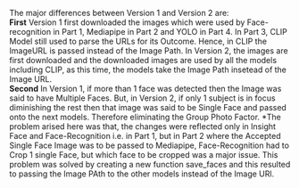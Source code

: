 The major differences between Version 1 and Version 2 are: <br>
**First**
Version 1 first downloaded the images which were used by Face-recognition in Part 1, Mediapipe in Part 2 and YOLO in Part 4. In Part 3, CLIP Model still used to parse the URLs for its Outcome. Hence, in CLIP the ImageURL is passed instead of the Image Path.
In Version 2, the images are first downloaded and the downloaded images are used by all the models including CLIP, as this time, the models take the Image Path insetead of the Image URL. 
<br>
**Second**
In Version 1, if more than 1 face was detected then the Image was said to have Multiple Faces. But, in Version 2, if only 1 subject is in focus diminishing the rest then that image was said to be Single Face and passed onto the next models. Therefore eliminating the Group Photo Factor. *The problem arised here was that, the changes were reflected only in Insight Face and Face-Recognition i.e. in Part 1, but in Part 2 where the Accepted Single Face Image was to be passed to Mediapipe, Face-Recognition had to Crop 1 single Face, but which face to be cropped was a major issue. This problem was solved by creating a new function save_faces and this resulted to passing the Image PAth to the other models instead of the Image URl.
